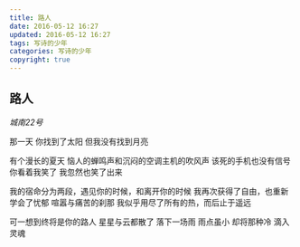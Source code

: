 ```yaml
---
title: 路人
date: 2016-05-12 16:27
updated: 2016-05-12 16:27
tags: 写诗的少年
categories: 写诗的少年
copyright: true
---
```


## 路人

*城南22号*

那一天
你找到了太阳
但我没有找到月亮
<!-- more -->
有个漫长的夏天
恼人的蝉鸣声和沉闷的空调主机的吹风声
该死的手机也没有信号
你看着我笑了
我忽然也笑了出来

我的宿命分为两段，遇见你的时候，和离开你的时候
我再次获得了自由，也重新学会了忧郁
喧嚣与痛苦的刹那
我似乎用尽了所有的热，而后止于遥远

可一想到终将是你的路人
星星与云都散了
落下一场雨
雨点虽小
却将那种冷
滴入灵魂
